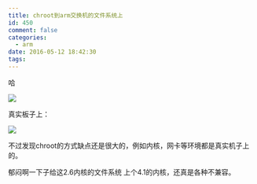 ```yaml
---
title: chroot到arm交换机的文件系统上
id: 450
comment: false
categories:
  - arm
date: 2016-05-12 18:42:30
tags:
---
```


哈

![](http://www.madhex.com/wp-content/uploads/2016/05/051216_1044_chrootarm1.png)

真实板子上：

<!-- more -->
![](http://www.madhex.com/wp-content/uploads/2016/05/051216_1044_chrootarm2.png)

不过发现chroot的方式缺点还是很大的，例如内核，网卡等环境都是真实机子上的。

郁闷啊一下子给这2.6内核的文件系统 上个4.1的内核，还真是各种不兼容。
